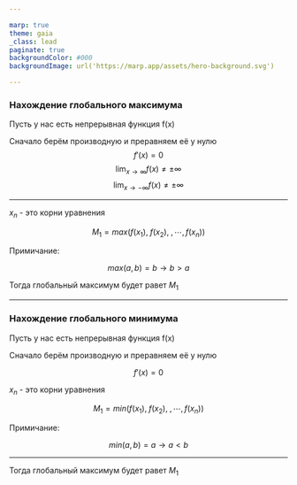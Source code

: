```yaml
---

marp: true
theme: gaia
_class: lead
paginate: true
backgroundColor: #000
backgroundImage: url('https://marp.app/assets/hero-background.svg')

---
```


### Нахождение глобального максимума

Пусть у нас есть непрерывная функция f(x)

Сначало берём производную и преравняем её у нулю
$$ f'(x) = 0 $$
$$ \lim_{x\to\infty} f(x) \neq \pm \infty $$
$$ \lim_{x\to-\infty} f(x) \neq \pm \infty $$

---

$x_n$ - это корни уравнения

$$ M_1 = max(f(x_1),\;f(x_2),\;,\cdots,f(x_n)) $$

Примичание:

$$ max(a,b) = b \rightarrow b>a $$

Тогда глобальный максимум будет равет $M_1$

---

### Нахождение глобального минимума

Пусть у нас есть непрерывная функция f(x)

Сначало берём производную и преравняем её у нулю

$$ f'(x) = 0 $$

$x_n$ - это корни уравнения

$$ M_1 = min(f(x_1),\;f(x_2),\;,\cdots,f(x_n)) $$

Примичание:

$$ min(a,b) = a \rightarrow a<b $$

---

Тогда глобальный максимум будет равет $M_1$